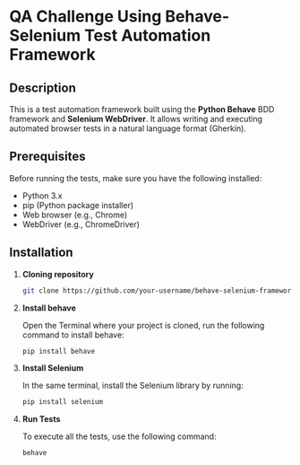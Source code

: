 # QA Challenge Using Behave-Selenium Test Automation Framework

## Description

This is a test automation framework built using the **Python Behave** BDD framework and **Selenium WebDriver**. 
It allows writing and executing automated browser tests in a natural language format (Gherkin).

## Prerequisites

Before running the tests, make sure you have the following installed:

- Python 3.x
- pip (Python package installer)
- Web browser (e.g., Chrome)
- WebDriver (e.g., ChromeDriver)

## Installation

1. **Cloning repository**

    ```bash
   git clone https://github.com/your-username/behave-selenium-framework.git

2. **Install behave**

    Open the Terminal where your project is cloned, run the following command to install behave:

    ```bash
   pip install behave

3. **Install Selenium**

    In the same terminal, install the Selenium library by running:

    ```bash
   pip install selenium

4. **Run Tests**

    To execute all the tests, use the following command:

    ```bash
   behave